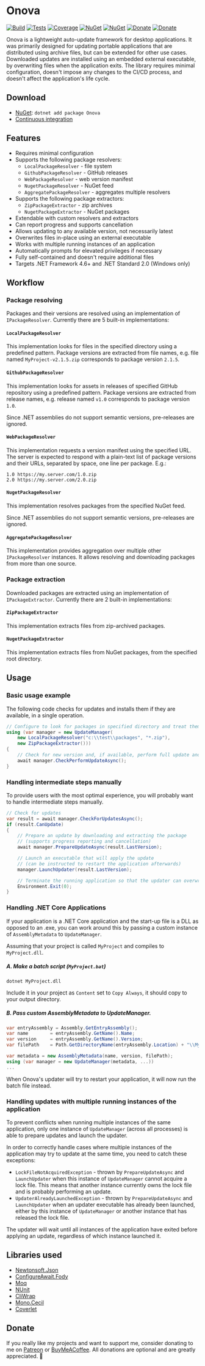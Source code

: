 # Onova

[![Build](https://img.shields.io/appveyor/ci/Tyrrrz/Onova/master.svg)](https://ci.appveyor.com/project/Tyrrrz/Onova/branch/master)
[![Tests](https://img.shields.io/appveyor/tests/Tyrrrz/Onova/master.svg)](https://ci.appveyor.com/project/Tyrrrz/Onova/branch/master/tests)
[![Coverage](https://img.shields.io/codecov/c/gh/Tyrrrz/Onova/master.svg)](https://codecov.io/gh/Tyrrrz/Onova)
[![NuGet](https://img.shields.io/nuget/v/Onova.svg)](https://nuget.org/packages/Onova)
[![NuGet](https://img.shields.io/nuget/dt/Onova.svg)](https://nuget.org/packages/Onova)
[![Donate](https://img.shields.io/badge/patreon-donate-yellow.svg)](https://patreon.com/tyrrrz)
[![Donate](https://img.shields.io/badge/buymeacoffee-donate-yellow.svg)](https://buymeacoffee.com/tyrrrz)

Onova is a lightweight auto-update framework for desktop applications. It was primarily designed for updating portable applications that are distributed using archive files, but can be extended for other use cases. Downloaded updates are installed using an embedded external executable, by overwriting files when the application exits. The library requires minimal configuration, doesn't impose any changes to the CI/CD process, and doesn't affect the application's life cycle.

## Download

- [NuGet](https://nuget.org/packages/Onova): `dotnet add package Onova`
- [Continuous integration](https://ci.appveyor.com/project/Tyrrrz/Onova)

## Features

- Requires minimal configuration
- Supports the following package resolvers:
  - `LocalPackageResolver` - file system
  - `GithubPackageResolver` - GitHub releases
  - `WebPackageResolver` - web version manifest
  - `NugetPackageResolver` - NuGet feed
  - `AggregatePackageResolver` - aggregates multiple resolvers
- Supports the following package extractors:
  - `ZipPackageExtractor` - zip archives
  - `NugetPackageExtractor` - NuGet packages
- Extendable with custom resolvers and extractors
- Can report progress and supports cancellation
- Allows updating to any available version, not necessarily latest
- Overwrites files in-place using an external executable
- Works with multiple running instances of an application
- Automatically prompts for elevated privileges if necessary
- Fully self-contained and doesn't require additional files
- Targets .NET Framework 4.6+ and .NET Standard 2.0 (Windows only)

## Workflow

### Package resolving

Packages and their versions are resolved using an implementation of `IPackageResolver`. Currently there are 5 built-in implementations:

#### `LocalPackageResolver`

This implementation looks for files in the specified directory using a predefined pattern. Package versions are extracted from file names, e.g. file named `MyProject-v2.1.5.zip` corresponds to package version `2.1.5`.

#### `GithubPackageResolver`

This implementation looks for assets in releases of specified GitHub repository using a predefined pattern. Package versions are extracted from release names, e.g. release named `v1.0` corresponds to package version `1.0`.

Since .NET assemblies do not support semantic versions, pre-releases are ignored.

#### `WebPackageResolver`

This implementation requests a version manifest using the specified URL. The server is expected to respond with a plain-text list of package versions and their URLs, separated by space, one line per package. E.g.:
```
1.0 https://my.server.com/1.0.zip
2.0 https://my.server.com/2.0.zip
```

#### `NugetPackageResolver`

This implementation resolves packages from the specified NuGet feed.

Since .NET assemblies do not support semantic versions, pre-releases are ignored.

#### `AggregatePackageResolver`

This implementation provides aggregation over multiple other `IPackageResolver` instances. It allows resolving and downloading packages from more than one source.

### Package extraction

Downloaded packages are extracted using an implementation of `IPackageExtractor`. Currently there are 2 built-in implementations:

#### `ZipPackageExtractor`

This implementation extracts files from zip-archived packages.

#### `NugetPackageExtractor`

This implementation extracts files from NuGet packages, from the specified root directory.

## Usage

### Basic usage example

The following code checks for updates and installs them if they are available, in a single operation.

```c#
// Configure to look for packages in specified directory and treat them as zips
using (var manager = new UpdateManager(
    new LocalPackageResolver("c:\\test\\packages", "*.zip"),
    new ZipPackageExtractor()))
{
    // Check for new version and, if available, perform full update and restart
    await manager.CheckPerformUpdateAsync();
}
```

### Handling intermediate steps manually

To provide users with the most optimal experience, you will probably want to handle intermediate steps manually.

```c#
// Check for updates
var result = await manager.CheckForUpdatesAsync();
if (result.CanUpdate)
{
    // Prepare an update by downloading and extracting the package
    // (supports progress reporting and cancellation)
    await manager.PrepareUpdateAsync(result.LastVersion);

    // Launch an executable that will apply the update
    // (can be instructed to restart the application afterwards)
    manager.LaunchUpdater(result.LastVersion);

    // Terminate the running application so that the updater can overwrite files
    Environment.Exit(0);
}
```
### Handling .NET Core Applications
If your application is a .NET Core application and the start-up file is a DLL as opposed to an .exe, you can work around this by passing a custom instance of `AssemblyMetadata` to `UpdateManager`. 

Assuming that your project is called `MyProject` and compiles to `MyProject.dll`.

##### A. Make a batch script (`MyProject.bat`)
```batch
dotnet MyProject.dll
```

Include it in your project as `Content` set to `Copy Always`, it should copy to your output directory.


##### B. Pass custom AssemblyMetadata to UpdateManager.
```csharp
var entryAssembly = Assembly.GetEntryAssembly();
var name        = entryAssembly.GetName().Name;
var version     = entryAssembly.GetName().Version;
var filePath    = Path.GetDirectoryName(entryAssembly.Location) + "\\MyProject.bat";

var metadata = new AssemblyMetadata(name, version, filePath);
using (var manager = new UpdateManager(metadata, ...))
...
```

When Onova's updater will try to restart your application, it will now run the batch file instead.

### Handling updates with multiple running instances of the application

To prevent conflicts when running multiple instances of the same application, only one instance of `UpdateManager` (across all processes) is able to prepare updates and launch the updater.

In order to correctly handle cases where multiple instances of the application may try to update at the same time, you need to catch these exceptions:

- `LockFileNotAcquiredException` - thrown by `PrepareUpdateAsync` and `LaunchUpdater` when this instance of `UpdateManager` cannot acquire a lock file. This means that another instance currently owns the lock file and is probably performing an update.
- `UpdaterAlreadyLaunchedException` - thrown by `PrepareUpdateAsync` and `LaunchUpdater` when an updater executable has already been launched, either by this instance of `UpdateManager` or another instance that has released the lock file.

The updater will wait until all instances of the application have exited before applying an update, regardless of which instance launched it.


## Libraries used

- [Newtonsoft.Json](https://github.com/JamesNK/Newtonsoft.Json)
- [ConfigureAwait.Fody](https://github.com/Fody/ConfigureAwait)
- [Moq](https://github.com/Moq/moq4)
- [NUnit](https://github.com/nunit/nunit)
- [CliWrap](https://github.com/Tyrrrz/CliWrap)
- [Mono.Cecil](https://github.com/jbevain/cecil)
- [Coverlet](https://github.com/tonerdo/coverlet)

## Donate

If you really like my projects and want to support me, consider donating to me on [Patreon](https://patreon.com/tyrrrz) or [BuyMeACoffee](https://buymeacoffee.com/tyrrrz). All donations are optional and are greatly appreciated. 🙏